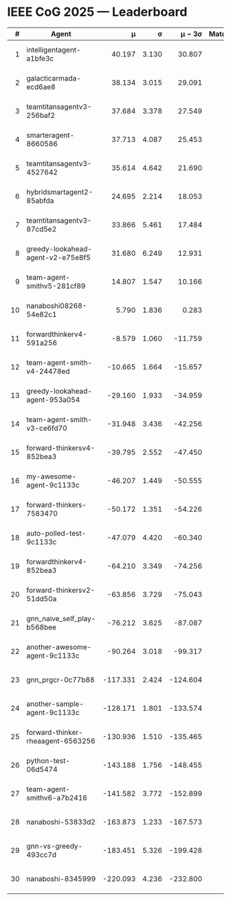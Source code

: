 # IEEE CoG 2025 — Leaderboard

| # | Agent | μ | σ | μ − 3σ | Matches | Updated |
|---:|---|---:|---:|---:|---:|---|
| 1 | intelligentagent-a1bfe3c | 40.197 | 3.130 | 30.807 | 266 | 2025-08-26 19:37 |
| 2 | galacticarmada-ecd6ae8 | 38.134 | 3.015 | 29.091 | 220 | 2025-08-26 19:37 |
| 3 | teamtitansagentv3-256baf2 | 37.684 | 3.378 | 27.549 | 140 | 2025-08-26 19:37 |
| 4 | smarteragent-8660586 | 37.713 | 4.087 | 25.453 | 185 | 2025-08-26 19:37 |
| 5 | teamtitansagentv3-4527642 | 35.614 | 4.642 | 21.690 | 200 | 2025-08-26 19:37 |
| 6 | hybridsmartagent2-85abfda | 24.695 | 2.214 | 18.053 | 51 | 2025-08-26 19:37 |
| 7 | teamtitansagentv3-87cd5e2 | 33.866 | 5.461 | 17.484 | 120 | 2025-08-26 19:37 |
| 8 | greedy-lookahead-agent-v2-e75e8f5 | 31.680 | 6.249 | 12.931 | 140 | 2025-08-26 19:37 |
| 9 | team-agent-smithv5-281cf89 | 14.807 | 1.547 | 10.166 | 180 | 2025-08-26 19:37 |
| 10 | nanaboshi08268-54e82c1 | 5.790 | 1.836 | 0.283 | 180 | 2025-08-26 19:37 |
| 11 | forwardthinkerv4-591a256 | -8.579 | 1.060 | -11.759 | 246 | 2025-08-26 19:37 |
| 12 | team-agent-smith-v4-24478ed | -10.665 | 1.664 | -15.657 | 40 | 2025-08-26 19:37 |
| 13 | greedy-lookahead-agent-953a054 | -29.160 | 1.933 | -34.959 | 180 | 2025-08-26 19:37 |
| 14 | team-agent-smith-v3-ce6fd70 | -31.948 | 3.436 | -42.256 | 200 | 2025-08-26 19:37 |
| 15 | forward-thinkersv4-852bea3 | -39.795 | 2.552 | -47.450 | 187 | 2025-08-26 19:37 |
| 16 | my-awesome-agent-9c1133c | -46.207 | 1.449 | -50.555 | 100 | 2025-08-26 19:37 |
| 17 | forward-thinkers-7583470 | -50.172 | 1.351 | -54.226 | 180 | 2025-08-26 19:37 |
| 18 | auto-polled-test-9c1133c | -47.079 | 4.420 | -60.340 | 80 | 2025-08-26 19:37 |
| 19 | forwardthinkerv4-852bea3 | -64.210 | 3.349 | -74.256 | 209 | 2025-08-26 19:37 |
| 20 | forward-thinkersv2-51dd50a | -63.856 | 3.729 | -75.043 | 276 | 2025-08-26 19:37 |
| 21 | gnn_naive_self_play-b568bee | -76.212 | 3.625 | -87.087 | 160 | 2025-08-26 19:37 |
| 22 | another-awesome-agent-9c1133c | -90.264 | 3.018 | -99.317 | 160 | 2025-08-26 19:37 |
| 23 | gnn_prgcr-0c77b88 | -117.331 | 2.424 | -124.604 | 120 | 2025-08-26 19:37 |
| 24 | another-sample-agent-9c1133c | -128.171 | 1.801 | -133.574 | 220 | 2025-08-26 19:37 |
| 25 | forward-thinker-rheaagent-6563256 | -130.936 | 1.510 | -135.465 | 276 | 2025-08-26 19:37 |
| 26 | python-test-06d5474 | -143.188 | 1.756 | -148.455 | 200 | 2025-08-26 19:37 |
| 27 | team-agent-smithv6-a7b2416 | -141.582 | 3.772 | -152.899 | 200 | 2025-08-26 19:37 |
| 28 | nanaboshi-53833d2 | -163.873 | 1.233 | -167.573 | 200 | 2025-08-26 19:37 |
| 29 | gnn-vs-greedy-493cc7d | -183.451 | 5.326 | -199.428 | 140 | 2025-08-26 19:37 |
| 30 | nanaboshi-8345999 | -220.093 | 4.236 | -232.800 | 260 | 2025-08-26 19:37 |
